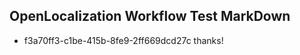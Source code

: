 ## OpenLocalization Workflow Test MarkDown
* f3a70ff3-c1be-415b-8fe9-2ff669dcd27c thanks!

<!--HONumber=Sep16_HO1-->


